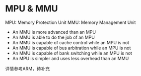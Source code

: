 # MPU & MMU
MPU: Memory Protection Unit
MMU: Memory Management Unit

* An MMU is more advanced than an MPU
* An MMU is able to do the job of an MPU
* An MMU is capable of cache control while an MPU is not
* An MMU is capable of bus arbitration while an MPU is not
* An MMU is capable of bank switching while an MPU is not
* An MPU is simpler and uses less overhead than an MMU

详情参考ARM，待补充